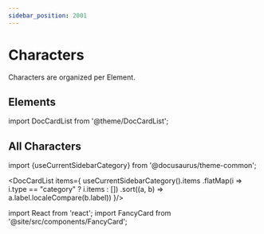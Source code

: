 ```yaml
---
sidebar_position: 2001
---
```


# Characters

Characters are organized per Element.

## Elements

import DocCardList from '@theme/DocCardList';

<DocCardList />

## All Characters

import {useCurrentSidebarCategory} from '@docusaurus/theme-common';

<DocCardList items={
    useCurrentSidebarCategory().items
        .flatMap(i => i.type == "category" ? i.items : [])
        .sort((a, b) => a.label.localeCompare(b.label))
}/> 

import React from 'react';
import FancyCard from '@site/src/components/FancyCard';
